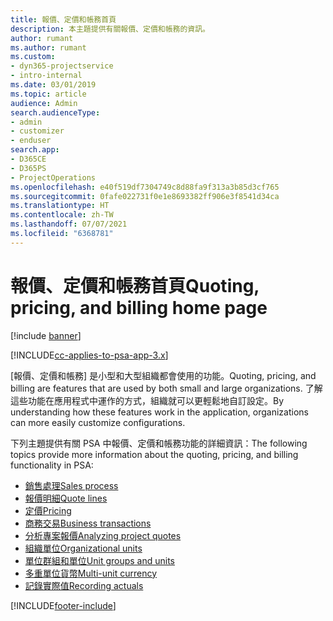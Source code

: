 ```yaml
---
title: 報價、定價和帳務首頁
description: 本主題提供有關報價、定價和帳務的資訊。
author: rumant
ms.author: rumant
ms.custom:
- dyn365-projectservice
- intro-internal
ms.date: 03/01/2019
ms.topic: article
audience: Admin
search.audienceType:
- admin
- customizer
- enduser
search.app:
- D365CE
- D365PS
- ProjectOperations
ms.openlocfilehash: e40f519df7304749c8d88fa9f313a3b85d3cf765
ms.sourcegitcommit: 0fafe022731f0e1e8693382ff906e3f8541d34ca
ms.translationtype: HT
ms.contentlocale: zh-TW
ms.lasthandoff: 07/07/2021
ms.locfileid: "6368781"
---
```

# <a name="quoting-pricing-and-billing-home-page"></a><span data-ttu-id="1313d-103">報價、定價和帳務首頁</span><span class="sxs-lookup"><span data-stu-id="1313d-103">Quoting, pricing, and billing home page</span></span>

[!include [banner](../includes/psa-now-project-operations.md)]

[!INCLUDE[cc-applies-to-psa-app-3.x](../includes/cc-applies-to-psa-app-3x.md)]

<span data-ttu-id="1313d-104">[報價、定價和帳務] 是小型和大型組織都會使用的功能。</span><span class="sxs-lookup"><span data-stu-id="1313d-104">Quoting, pricing, and billing are features that are used by both small and large organizations.</span></span> <span data-ttu-id="1313d-105">了解這些功能在應用程式中運作的方式，組織就可以更輕鬆地自訂設定。</span><span class="sxs-lookup"><span data-stu-id="1313d-105">By understanding how these features work in the application, organizations can more easily customize configurations.</span></span>

<span data-ttu-id="1313d-106">下列主題提供有關 PSA 中報價、定價和帳務功能的詳細資訊：</span><span class="sxs-lookup"><span data-stu-id="1313d-106">The following topics provide more information about the quoting, pricing, and billing functionality in PSA:</span></span>

- [<span data-ttu-id="1313d-107">銷售處理</span><span class="sxs-lookup"><span data-stu-id="1313d-107">Sales process</span></span>](basic-sales-process.md)
- [<span data-ttu-id="1313d-108">報價明細</span><span class="sxs-lookup"><span data-stu-id="1313d-108">Quote lines</span></span>](basic-quote-lines.md)
- [<span data-ttu-id="1313d-109">定價</span><span class="sxs-lookup"><span data-stu-id="1313d-109">Pricing</span></span>](basic-pricing.md)
- [<span data-ttu-id="1313d-110">商務交易</span><span class="sxs-lookup"><span data-stu-id="1313d-110">Business transactions</span></span>](basic-business-transactions.md)
- [<span data-ttu-id="1313d-111">分析專案報價</span><span class="sxs-lookup"><span data-stu-id="1313d-111">Analyzing project quotes</span></span>](basic-analyzing-quotes.md)
- [<span data-ttu-id="1313d-112">組織單位</span><span class="sxs-lookup"><span data-stu-id="1313d-112">Organizational units</span></span>](advanced-organizational.md)
- [<span data-ttu-id="1313d-113">單位群組和單位</span><span class="sxs-lookup"><span data-stu-id="1313d-113">Unit groups and units</span></span>](advanced-units.md)
- [<span data-ttu-id="1313d-114">多重單位貨幣</span><span class="sxs-lookup"><span data-stu-id="1313d-114">Multi-unit currency</span></span>](advanced-currency.md)
- [<span data-ttu-id="1313d-115">記錄實際值</span><span class="sxs-lookup"><span data-stu-id="1313d-115">Recording actuals</span></span>](advanced-actuals.md)


[!INCLUDE[footer-include](../includes/footer-banner.md)]